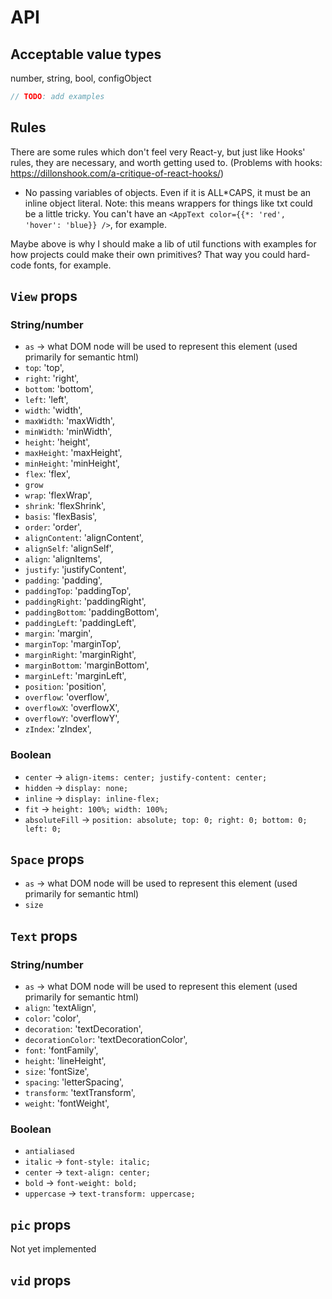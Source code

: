 # API

## Acceptable value types

number, string, bool, configObject

```jsx
// TODO: add examples
```

## Rules

There are some rules which don't feel very React-y, but just like Hooks' rules, they are necessary, and worth getting used to. (Problems with hooks: https://dillonshook.com/a-critique-of-react-hooks/)

- No passing variables of objects. Even if it is ALL*CAPS, it must be an inline object literal. Note: this means wrappers for things like txt could be a little tricky. You can't have an `<AppText color={{*: 'red', 'hover': 'blue}} />`, for example.

Maybe above is why I should make a lib of util functions with examples for how projects could make their own primitives? That way you could hard-code fonts, for example.

## `View` props

### String/number

- `as` -> what DOM node will be used to represent this element (used primarily for semantic html)
- `top`: 'top',
- `right`: 'right',
- `bottom`: 'bottom',
- `left`: 'left',
- `width`: 'width',
- `maxWidth`: 'maxWidth',
- `minWidth`: 'minWidth',
- `height`: 'height',
- `maxHeight`: 'maxHeight',
- `minHeight`: 'minHeight',
- `flex`: 'flex',
- `grow`
- `wrap`: 'flexWrap',
- `shrink`: 'flexShrink',
- `basis`: 'flexBasis',
- `order`: 'order',
- `alignContent`: 'alignContent',
- `alignSelf`: 'alignSelf',
- `align`: 'alignItems',
- `justify`: 'justifyContent',
- `padding`: 'padding',
- `paddingTop`: 'paddingTop',
- `paddingRight`: 'paddingRight',
- `paddingBottom`: 'paddingBottom',
- `paddingLeft`: 'paddingLeft',
- `margin`: 'margin',
- `marginTop`: 'marginTop',
- `marginRight`: 'marginRight',
- `marginBottom`: 'marginBottom',
- `marginLeft`: 'marginLeft',
- `position`: 'position',
- `overflow`: 'overflow',
- `overflowX`: 'overflowX',
- `overflowY`: 'overflowY',
- `zIndex`: 'zIndex',

### Boolean

- `center` -> `align-items: center; justify-content: center;`
- `hidden` -> `display: none;`
- `inline` -> `display: inline-flex;`
- `fit` -> `height: 100%; width: 100%;`
- `absoluteFill` -> `position: absolute; top: 0; right: 0; bottom: 0; left: 0;`

## `Space` props

- `as` -> what DOM node will be used to represent this element (used primarily for semantic html)
- `size`

## `Text` props

### String/number

- `as` -> what DOM node will be used to represent this element (used primarily for semantic html)
- `align`: 'textAlign',
- `color`: 'color',
- `decoration`: 'textDecoration',
- `decorationColor`: 'textDecorationColor',
- `font`: 'fontFamily',
- `height`: 'lineHeight',
- `size`: 'fontSize',
- `spacing`: 'letterSpacing',
- `transform`: 'textTransform',
- `weight`: 'fontWeight',

### Boolean

- `antialiased`
- `italic` -> `font-style: italic;`
- `center` -> `text-align: center;`
- `bold` -> `font-weight: bold;`
- `uppercase` -> `text-transform: uppercase;`

## `pic` props

Not yet implemented

## `vid` props